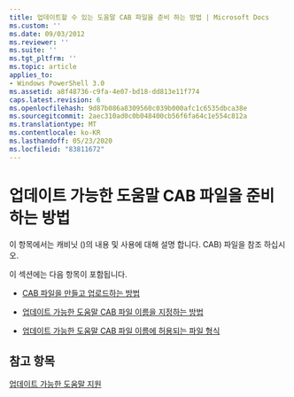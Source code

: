 ```yaml
---
title: 업데이트할 수 있는 도움말 CAB 파일을 준비 하는 방법 | Microsoft Docs
ms.custom: ''
ms.date: 09/03/2012
ms.reviewer: ''
ms.suite: ''
ms.tgt_pltfrm: ''
ms.topic: article
applies_to:
- Windows PowerShell 3.0
ms.assetid: a8f48736-c9fa-4e07-bd18-dd813e11f774
caps.latest.revision: 6
ms.openlocfilehash: 9d87b086a8309560c039b000afc1c6535dbca38e
ms.sourcegitcommit: 2aec310ad0c0b048400cb56f6fa64c1e554c812a
ms.translationtype: MT
ms.contentlocale: ko-KR
ms.lasthandoff: 05/23/2020
ms.locfileid: "83811672"
---
```

# <a name="how-to-prepare-updatable-help-cab-files"></a>업데이트 가능한 도움말 CAB 파일을 준비하는 방법

이 항목에서는 캐비닛 ()의 내용 및 사용에 대해 설명 합니다. CAB) 파일을 참조 하십시오.

이 섹션에는 다음 항목이 포함됩니다.

- [CAB 파일을 만들고 업로드하는 방법](./how-to-create-and-upload-cab-files.md)

- [업데이트 가능한 도움말 CAB 파일 이름을 지정하는 방법](./how-to-name-an-updatable-help-cab-file.md)

- [업데이트 가능한 도움말 CAB 파일 이름에 허용되는 파일 형식](./file-types-permitted-in-an-updatable-help-cab-file.md)

## <a name="see-also"></a>참고 항목

[업데이트 가능한 도움말 지원](./supporting-updatable-help.md)
